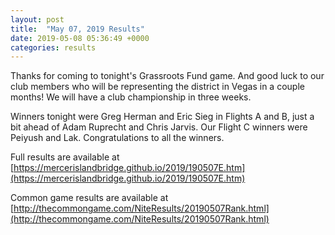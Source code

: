 ```yaml
---
layout: post
title:  "May 07, 2019 Results"
date: 2019-05-08 05:36:49 +0000
categories: results
---
```

Thanks for coming to tonight's Grassroots Fund game. And good luck to our club members who will be representing the district in Vegas in a couple months! We will have a club championship in three weeks.

Winners tonight were Greg Herman and Eric Sieg in Flights A and B, just a bit ahead of Adam Ruprecht and Chris Jarvis. Our Flight C winners were Peiyush and Lak. Congratulations to all the winners.

Full results are available at [https://mercerislandbridge.github.io/2019/190507E.htm](https://mercerislandbridge.github.io/2019/190507E.htm)

Common game results are available at [http://thecommongame.com/NiteResults/20190507Rank.html](http://thecommongame.com/NiteResults/20190507Rank.html)
